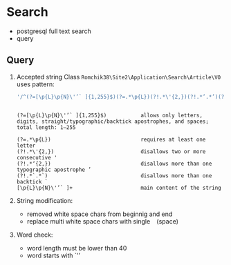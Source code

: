 # Search

- postgresql full text search
- query

## Query

1. Accepted string
    Class `Romchik38\Site2\Application\Search\Article\VO` uses pattern:

    ```php
    '/^(?=[\p{L}\p{N}\'’` ]{1,255}$)(?=.*\p{L})(?!.*\'{2,})(?!.*’.*’)(?!.*`.*`)[\p{L}\p{N}\'’` ]+$/u'
    ```

    ```Description:

    (?=[\p{L}\p{N}\'’` ]{1,255}$)           allows only letters, digits, straight/typographic/backtick apostrophes, and spaces; total length: 1–255

    (?=.*\p{L})                             requires at least one letter
    (?!.*\'{2,})                            disallows two or more consecutive '
    (?!.*ʼ{2,})                             disallows more than one typographic apostrophe ’
    (?!.*`.*`)                              disallows more than one backtick `
    [\p{L}\p{N}\'’` ]+                      main content of the string

    ```

2. String modification:
    - removed white space chars from beginnig and end
    - replace multi white space chars with single ` ` (space)

3. Word check:
    - word length must be lower than 40
    - word starts with `'ʼ
  